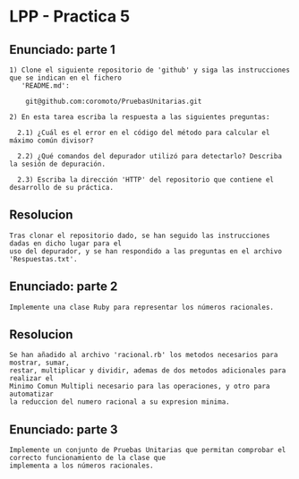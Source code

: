 LPP - Practica 5
================

Enunciado: parte 1
------------------

    1) Clone el siguiente repositorio de 'github' y siga las instrucciones que se indican en el fichero 
       'README.md':

        git@github.com:coromoto/PruebasUnitarias.git

    2) En esta tarea escriba la respuesta a las siguientes preguntas:

      2.1) ¿Cuál es el error en el código del método para calcular el máximo común divisor?

      2.2) ¿Qué comandos del depurador utilizó para detectarlo? Describa la sesión de depuración.

      2.3) Escriba la dirección 'HTTP' del repositorio que contiene el desarrollo de su práctica.
    
Resolucion
----------

    Tras clonar el repositorio dado, se han seguido las instrucciones dadas en dicho lugar para el 
    uso del depurador, y se han respondido a las preguntas en el archivo 'Respuestas.txt'.
  

Enunciado: parte 2
------------------

    Implemente una clase Ruby para representar los números racionales.
    
    
Resolucion
----------

    Se han añadido al archivo 'racional.rb' los metodos necesarios para mostrar, sumar,
    restar, multiplicar y dividir, ademas de dos metodos adicionales para realizar el
    Minimo Comun Multipli necesario para las operaciones, y otro para automatizar
    la reduccion del numero racional a su expresion minima.
  

Enunciado: parte 3
------------------

    Implemente un conjunto de Pruebas Unitarias que permitan comprobar el correcto funcionamiento de la clase que 
    implementa a los números racionales.


